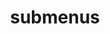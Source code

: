 ---
layout: page
title: submenus
nav: true
nav_order: 6
dropdown: true
children: 
    - title: my interests
      permalink: /interests/
    - title: divider
    - title: projects
      permalink: /projects/
---